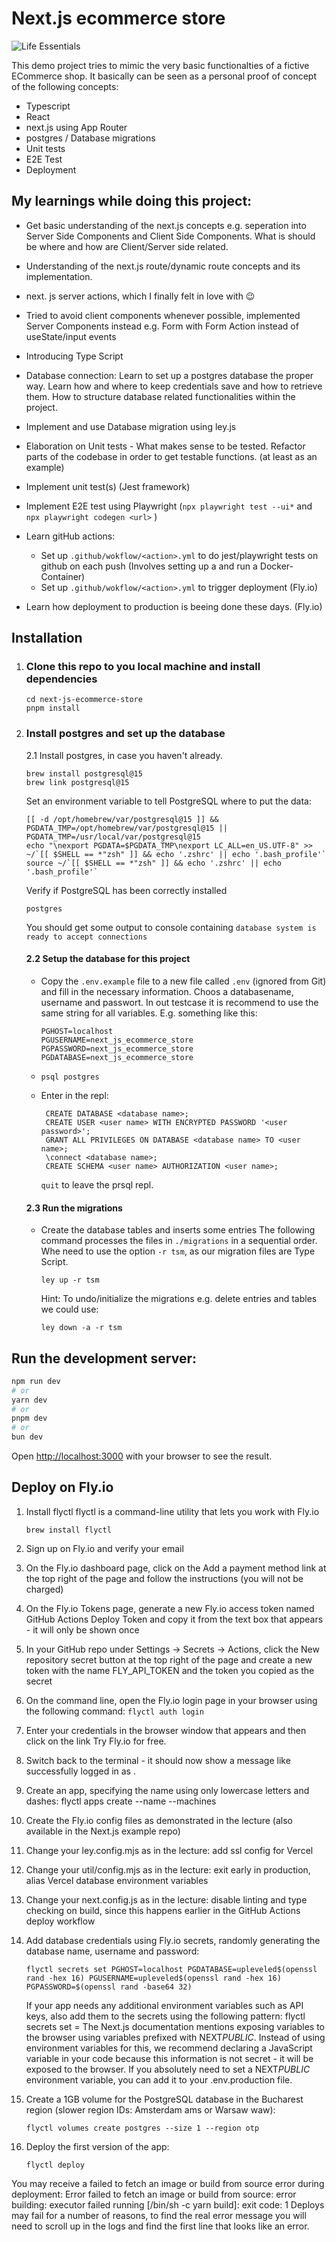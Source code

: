 # Next.js ecommerce store

![Life Essentials](public/images/life-essentials.gif)

This demo project tries to mimic the very basic functionalties of a fictive ECommerce shop. It basically can be seen as a personal proof of concept of the following concepts:

- Typescript
- React
- next.js using App Router
- postgres / Database migrations
- Unit tests
- E2E Test
- Deployment

## My learnings while doing this project:

- Get basic understanding of the next.js concepts e.g. seperation into Server Side Components and Client Side Components. What is should be where and how are Client/Server side related.
- Understanding of the next.js route/dynamic route concepts and its implementation.
- next. js server actions, which I finally felt in love with 😉
- Tried to avoid client components whenever possible, implemented Server Components instead e.g. Form with Form Action instead of useState/input events
- Introducing Type Script
- Database connection: Learn to set up a postgres database the proper way. Learn how and where to keep credentials save and how to retrieve them. How to structure database related functionalities within the project.
- Implement and use Database migration using ley.js
- Elaboration on Unit tests - What makes sense to be tested. Refactor parts of the codebase in order to get testable functions. (at least as an example)
- Implement unit test(s) (Jest framework)
- Implement E2E test using Playwright (`npx playwright test --ui*` and `npx playwright codegen <url>` )
- Learn gitHub actions:

  - Set up `.github/wokflow/<action>.yml` to do jest/playwright tests on github on each push (Involves setting up a and run a Docker-Container)
  - Set up `.github/wokflow/<action>.yml` to trigger deployment (Fly.io)

- Learn how deployment to production is beeing done these days. (Fly.io)

## Installation

1.  ### Clone this repo to you local machine and install dependencies

    ```git clone phreis/next-js-ecommerce-store
    cd next-js-ecommerce-store
    pnpm install
    ```

2.  ### Install postgres and set up the database

    2.1 Install postgres, in case you haven't already.

    ```
    brew install postgresql@15
    brew link postgresql@15
    ```

    Set an environment variable to tell PostgreSQL where to put the data:

    ```
    [[ -d /opt/homebrew/var/postgresql@15 ]] && PGDATA_TMP=/opt/homebrew/var/postgresql@15 || PGDATA_TMP=/usr/local/var/postgresql@15
    echo "\nexport PGDATA=$PGDATA_TMP\nexport LC_ALL=en_US.UTF-8" >> ~/`[[ $SHELL == *"zsh" ]] && echo '.zshrc' || echo '.bash_profile'`
    source ~/`[[ $SHELL == *"zsh" ]] && echo '.zshrc' || echo '.bash_profile'`
    ```

    Verify if PostgreSQL has been correctly installed

    ```
    postgres

    ```

    You should get some output to console containing `database system is ready to accept connections`

    #### 2.2 Setup the database for this project

    - Copy the `.env.example` file to a new file called `.env` (ignored from Git) and fill in the necessary information. Choos a databasename, username and passwort. In out testcase it is recommend to use the same string for all variables. E.g. something like this:

      ```
      PGHOST=localhost
      PGUSERNAME=next_js_ecommerce_store
      PGPASSWORD=next_js_ecommerce_store
      PGDATABASE=next_js_ecommerce_store

      ```

    - `psql postgres`
    - Enter in the repl:

      ```
       CREATE DATABASE <database name>;
       CREATE USER <user name> WITH ENCRYPTED PASSWORD '<user password>';
       GRANT ALL PRIVILEGES ON DATABASE <database name> TO <user name>;
       \connect <database name>;
       CREATE SCHEMA <user name> AUTHORIZATION <user name>;
      ```

      `quit` to leave the prsql repl.

    #### 2.3 Run the migrations

    - Create the database tables and inserts some entries
      The following command processes the files in `./migrations` in a sequential order. Whe need to use the option `-r tsm`, as our migration files are Type Script.

      ```
      ley up -r tsm
      ```

      Hint: To undo/initialize the migrations e.g. delete entries and tables we could use:

      ```
      ley down -a -r tsm
      ```

## Run the development server:

```bash
npm run dev
# or
yarn dev
# or
pnpm dev
# or
bun dev
```

Open [http://localhost:3000](http://localhost:3000) with your browser to see the result.

## Deploy on Fly.io

1. Install flyctl
   flyctl is a command-line utility that lets you work with Fly.io

   ```
   brew install flyctl
   ```

2. Sign up on Fly.io and verify your email
3. On the Fly.io dashboard page, click on the Add a payment method link at the top right of the page and follow the instructions (you will not be charged)
4. On the Fly.io Tokens page, generate a new Fly.io access token named GitHub Actions Deploy Token and copy it from the text box that appears - it will only be shown once
5. In your GitHub repo under Settings → Secrets → Actions, click the New repository secret button at the top right of the page and create a new token with
   the name FLY_API_TOKEN and the token you copied as the secret
6. On the command line, open the Fly.io login page in your browser using the following command:
   `flyctl auth login`
7. Enter your credentials in the browser window that appears and then click on the link Try Fly.io for free.
8. Switch back to the terminal - it should now show a message like successfully logged in as <your email>.
9. Create an app, specifying the name using only lowercase letters and dashes:
   flyctl apps create --name <app name> --machines
10. Create the Fly.io config files as demonstrated in the lecture (also available in the Next.js example repo)
11. Change your ley.config.mjs as in the lecture: add ssl config for Vercel
12. Change your util/config.mjs as in the lecture: exit early in production, alias Vercel database environment variables
13. Change your next.config.js as in the lecture: disable linting and type checking on build, since this happens earlier in the GitHub Actions deploy workflow
14. Add database credentials using Fly.io secrets, randomly generating the database name, username and password:

    ```
    flyctl secrets set PGHOST=localhost PGDATABASE=upleveled$(openssl rand -hex 16) PGUSERNAME=upleveled$(openssl rand -hex 16) PGPASSWORD=$(openssl rand -base64 32)
    ```

    If your app needs any additional environment variables such as API keys, also add them to the secrets using the following pattern:
    flyctl secrets set <secret name>=<secret value>
    The Next.js documentation mentions exposing variables to the browser using variables prefixed with NEXT*PUBLIC*. Instead of using environment variables for this, we recommend declaring a JavaScript variable in your code because this information is not secret - it will be exposed to the browser. If you absolutely need to set a NEXT*PUBLIC* environment variable, you can add it to your .env.production file.

15. Create a 1GB volume for the PostgreSQL database in the Bucharest region (slower region IDs: Amsterdam ams or Warsaw waw):

    ```
    flyctl volumes create postgres --size 1 --region otp
    ```

16. Deploy the first version of the app:

    ```
    flyctl deploy
    ```

You may receive a failed to fetch an image or build from source error during deployment:
Error failed to fetch an image or build from source: error building: executor failed running [/bin/sh -c yarn build]: exit code: 1
Deploys may fail for a number of reasons, to find the real error message you will need to scroll up in the logs and find the first line that looks like an error.
